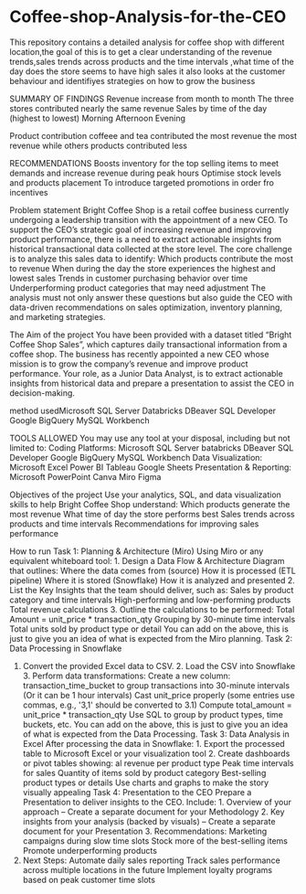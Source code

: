 # Coffee-shop-Analysis-for-the-CEO
This repository contains a detailed  analysis for coffee shop with different location,the goal of this is to get a clear understanding  of the revenue trends,sales trends across  products and the time intervals ,what time of the day does the store seems to have high sales it also looks at the customer behaviour and identifiyes strategies on how to grow the business

SUMMARY OF FINDINGS 
Revenue increase from month to month
The three stores contributed nearly the same revenue
Sales by time of the day (highest to lowest)
Morning 
Afternoon
Evening 

Product contribution  coffeee and tea contributed the most revenue the most revenue while others products contributed less

RECOMMENDATIONS
Boosts inventory for the top selling items to meet demands and increase revenue during peak hours
Optimise stock levels  and products placement 
To introduce targeted promotions in order fro incentives


Problem statement 
Bright Coffee Shop is a retail coffee business currently undergoing a leadership transition with the appointment of a new CEO. To support the CEO’s strategic goal of increasing revenue and improving product performance, there is a need to extract actionable insights from historical transactional data collected at the store level.
The core challenge is to analyze this sales data to identify:
Which products contribute the most to revenue
When during the day the store experiences the highest and lowest sales
Trends in customer purchasing behavior over time
Underperforming product categories that may need adjustment
The analysis must not only answer these questions but also guide the CEO with data-driven recommendations on sales optimization, inventory planning, and marketing strategies.

The Aim of the project
You have been provided with a dataset titled “Bright Coffee Shop Sales”, which captures daily transactional information from a coffee shop. The business has recently appointed a new CEO whose mission is to grow the company’s revenue and improve product performance. Your role, as a Junior Data Analyst, is to extract actionable insights from historical data and prepare a presentation to assist the CEO in decision-making.

method usedMicrosoft SQL Server
Databricks
DBeaver
SQL Developer
Google BigQuery
MySQL Workbench

TOOLS ALLOWED
You may use any tool at your disposal, including but not limited to:
Coding Platforms:
Microsoft SQL Server
batabricks
DBeaver
SQL Developer
Google BigQuery
MySQL Workbench
Data Visualization:
Microsoft Excel
Power BI
Tableau
Google Sheets
Presentation & Reporting:
Microsoft PowerPoint
Canva
Miro
Figma

Objectives of the project
Use your analytics, SQL, and data visualization skills to help Bright Coffee Shop understand:
Which products generate the most revenue
What time of day the store performs best
Sales trends across products and time intervals
Recommendations for improving sales performance

How to run
Task 1: Planning & Architecture (Miro)
Using Miro or any equivalent whiteboard tool: 1. Design a Data Flow & Architecture Diagram that outlines:
Where the data comes from (source)
How it is processed (ETL pipeline)
Where it is stored (Snowflake)
How it is analyzed and presented
2. List the Key Insights that the team should deliver, such as:
Sales by product category and time intervals
High-performing and low-performing products
Total revenue calculations
3. Outline the calculations to be performed:
Total Amount = unit_price * transaction_qty
Grouping by 30-minute time intervals
Total units sold by product type or detail
You can add on the above, this is just to give you an idea of what is expected from the Miro planning.
Task 2: Data Processing in Snowflake
1. Convert the provided Excel data to CSV. 2. Load the CSV into Snowflake 3. Perform data transformations:
Create a new column: transaction_time_bucket to group transactions into 30-minute intervals (Or it can be 1 hour intervals)
Cast unit_price properly (some entries use commas, e.g., '3,1' should be converted to 3.1)
Compute total_amount = unit_price * transaction_qty
Use SQL to group by product types, time buckets, etc.
You can add on the above, this is just to give you an idea of what is expected from the Data Processing.
Task 3: Data Analysis in Excel
After processing the data in Snowflake: 1. Export the processed table to Microsoft Excel or your visualization tool 2. Create dashboards or pivot tables showing:
al revenue per product type
Peak time intervals for sales
Quantity of items sold by product category
Best-selling product types or details
Use charts and graphs to make the story visually appealing
Task 4: Presentation to the CEO
Prepare a Presentation to deliver insights to the CEO. Include: 1. Overview of your approach – Create a separate document for your Methodology 2. Key insights from your analysis (backed by visuals) – Create a separate document for your Presentation 3. Recommendations:
Marketing campaigns during slow time slots
Stock more of the best-selling items
Promote underperforming products
4. Next Steps:
Automate daily sales reporting
Track sales performance across multiple locations in the future
Implement loyalty programs based on peak customer time slots


